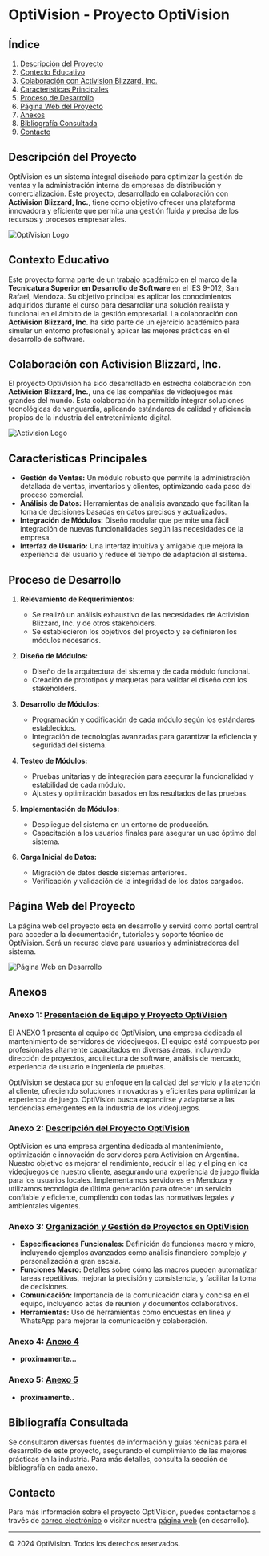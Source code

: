# OptiVision - Proyecto OptiVision

## Índice
1. [Descripción del Proyecto](#descripción-del-proyecto)
2. [Contexto Educativo](#contexto-educativo)
3. [Colaboración con Activision Blizzard, Inc.](#colaboración-con-activision-blizzard-inc)
4. [Características Principales](#características-principales)
5. [Proceso de Desarrollo](#proceso-de-desarrollo)
6. [Página Web del Proyecto](#página-web-del-proyecto)
7. [Anexos](#anexos)
8. [Bibliografía Consultada](#bibliografía-consultada)
9. [Contacto](#contacto)

## Descripción del Proyecto

OptiVision es un sistema integral diseñado para optimizar la gestión de ventas y la administración interna de empresas de distribución y comercialización. Este proyecto, desarrollado en colaboración con **Activision Blizzard, Inc.**, tiene como objetivo ofrecer una plataforma innovadora y eficiente que permita una gestión fluida y precisa de los recursos y procesos empresariales.

![OptiVision Logo](https://raw.githubusercontent.com/OptivisionPro/optivision/gh-pages/assets/logo.png)

## Contexto Educativo

Este proyecto forma parte de un trabajo académico en el marco de la **Tecnicatura Superior en Desarrollo de Software** en el IES 9-012, San Rafael, Mendoza. Su objetivo principal es aplicar los conocimientos adquiridos durante el curso para desarrollar una solución realista y funcional en el ámbito de la gestión empresarial. La colaboración con **Activision Blizzard, Inc.** ha sido parte de un ejercicio académico para simular un entorno profesional y aplicar las mejores prácticas en el desarrollo de software.

## Colaboración con Activision Blizzard, Inc.

El proyecto OptiVision ha sido desarrollado en estrecha colaboración con **Activision Blizzard, Inc.**, una de las compañías de videojuegos más grandes del mundo. Esta colaboración ha permitido integrar soluciones tecnológicas de vanguardia, aplicando estándares de calidad y eficiencia propios de la industria del entretenimiento digital.

![Activision Logo](https://raw.githubusercontent.com/OptivisionPro/optivision/gh-pages/assets/activision_logo.png)

## Características Principales

- **Gestión de Ventas:** Un módulo robusto que permite la administración detallada de ventas, inventarios y clientes, optimizando cada paso del proceso comercial.
- **Análisis de Datos:** Herramientas de análisis avanzado que facilitan la toma de decisiones basadas en datos precisos y actualizados.
- **Integración de Módulos:** Diseño modular que permite una fácil integración de nuevas funcionalidades según las necesidades de la empresa.
- **Interfaz de Usuario:** Una interfaz intuitiva y amigable que mejora la experiencia del usuario y reduce el tiempo de adaptación al sistema.

## Proceso de Desarrollo

1. **Relevamiento de Requerimientos:**
   - Se realizó un análisis exhaustivo de las necesidades de Activision Blizzard, Inc. y de otros stakeholders.
   - Se establecieron los objetivos del proyecto y se definieron los módulos necesarios.

2. **Diseño de Módulos:**
   - Diseño de la arquitectura del sistema y de cada módulo funcional.
   - Creación de prototipos y maquetas para validar el diseño con los stakeholders.

3. **Desarrollo de Módulos:**
   - Programación y codificación de cada módulo según los estándares establecidos.
   - Integración de tecnologías avanzadas para garantizar la eficiencia y seguridad del sistema.

4. **Testeo de Módulos:**
   - Pruebas unitarias y de integración para asegurar la funcionalidad y estabilidad de cada módulo.
   - Ajustes y optimización basados en los resultados de las pruebas.

5. **Implementación de Módulos:**
   - Despliegue del sistema en un entorno de producción.
   - Capacitación a los usuarios finales para asegurar un uso óptimo del sistema.

6. **Carga Inicial de Datos:**
   - Migración de datos desde sistemas anteriores.
   - Verificación y validación de la integridad de los datos cargados.

## Página Web del Proyecto

La página web del proyecto está en desarrollo y servirá como portal central para acceder a la documentación, tutoriales y soporte técnico de OptiVision. Será un recurso clave para usuarios y administradores del sistema.

![Página Web en Desarrollo](https://raw.githubusercontent.com/OptivisionPro/optivision/gh-pages/assets/webpage_preview.png)

## Anexos

### Anexo 1: **[Presentación de Equipo y Proyecto OptiVision](./anexos/anexo1.pdf)**

El ANEXO 1 presenta al equipo de OptiVision, una empresa dedicada al mantenimiento de servidores de videojuegos. El equipo está compuesto por profesionales altamente capacitados en diversas áreas, incluyendo dirección de proyectos, arquitectura de software, análisis de mercado, experiencia de usuario e ingeniería de pruebas.

OptiVision se destaca por su enfoque en la calidad del servicio y la atención al cliente, ofreciendo soluciones innovadoras y eficientes para optimizar la experiencia de juego. OptiVision busca expandirse y adaptarse a las tendencias emergentes en la industria de los videojuegos.

### Anexo 2: **[Descripción del Proyecto OptiVision](./anexos/anexo2.pdf)**

OptiVision es una empresa argentina dedicada al mantenimiento, optimización e innovación de servidores para Activision en Argentina. Nuestro objetivo es mejorar el rendimiento, reducir el lag y el ping en los videojuegos de nuestro cliente, asegurando una experiencia de juego fluida para los usuarios locales. Implementamos servidores en Mendoza y utilizamos tecnología de última generación para ofrecer un servicio confiable y eficiente, cumpliendo con todas las normativas legales y ambientales vigentes.

### Anexo 3: **[Organización y Gestión de Proyectos en OptiVision](./anexos/anexo3.pdf)**

- **Especificaciones Funcionales:** Definición de funciones macro y micro, incluyendo ejemplos avanzados como análisis financiero complejo y personalización a gran escala.
- **Funciones Macro:** Detalles sobre cómo las macros pueden automatizar tareas repetitivas, mejorar la precisión y consistencia, y facilitar la toma de decisiones.
- **Comunicación:** Importancia de la comunicación clara y concisa en el equipo, incluyendo actas de reunión y documentos colaborativos.
- **Herramientas:** Uso de herramientas como encuestas en línea y WhatsApp para mejorar la comunicación y colaboración.

### Anexo 4: **[Anexo 4](./anexos/anexo4.pdf)**

- **proximamente...**

### Anexo 5: **[Anexo 5](./anexos/anexo5.pdf)**

- **proximamente..**

## Bibliografía Consultada

Se consultaron diversas fuentes de información y guías técnicas para el desarrollo de este proyecto, asegurando el cumplimiento de las mejores prácticas en la industria. Para más detalles, consulta la sección de bibliografía en cada anexo.

## Contacto

Para más información sobre el proyecto OptiVision, puedes contactarnos a través de [correo electrónico](mailto:hugod.ies9012@gmail.com) o visitar nuestra [página web](https://optivisionpro.github.io/optivision/) (en desarrollo).

---

© 2024 OptiVision. Todos los derechos reservados.
